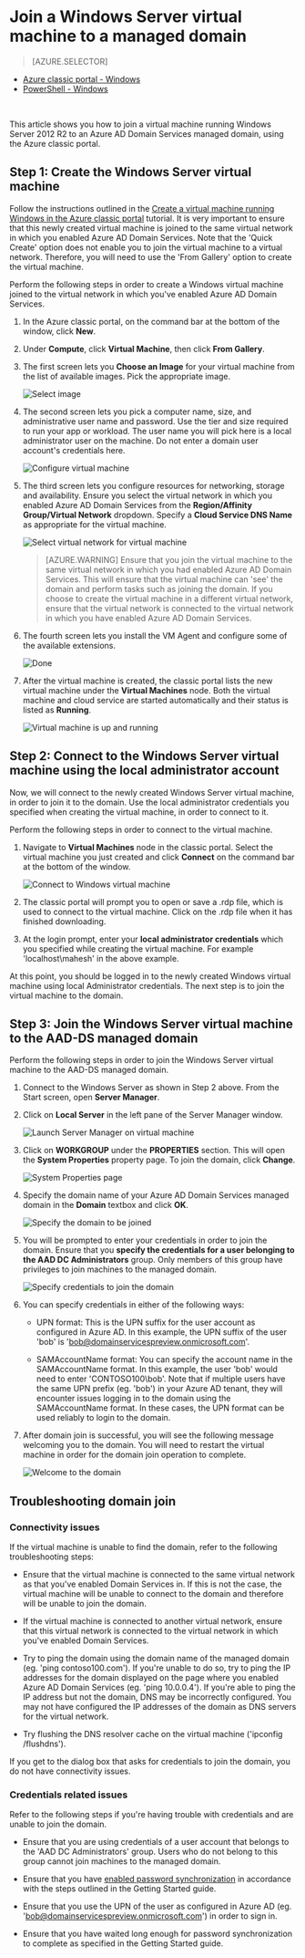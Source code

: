 <properties
	pageTitle="Azure Active Directory Domain Services preview: Administration Guide | Microsoft Azure"
	description="Join a Windows Server virtual machine to Azure AD Domain Services"
	services="active-directory-ds"
	documentationCenter=""
	authors="mahesh-unnikrishnan"
	manager="stevenpo"
	editor="curtand"/>

<tags
	ms.service="active-directory-ds"
	ms.workload="identity"
	ms.tgt_pltfrm="na"
	ms.devlang="na"
	ms.topic="article"
	ms.date="07/06/2016"
	ms.author="maheshu"/>

# Join a Windows Server virtual machine to a managed domain

> [AZURE.SELECTOR]
- [Azure classic portal - Windows](active-directory-ds-admin-guide-join-windows-vm.md)
- [PowerShell - Windows](active-directory-ds-admin-guide-join-windows-vm-classic-powershell.md)

<br>

This article shows you how to join a virtual machine running Windows Server 2012 R2 to an Azure AD Domain Services managed domain, using the Azure classic portal.


## Step 1: Create the Windows Server virtual machine
Follow the instructions outlined in the [Create a virtual machine running Windows in the Azure classic portal](../virtual-machines/virtual-machines-windows-classic-tutorial.md) tutorial. It is very important to ensure that this newly created virtual machine is joined to the same virtual network in which you enabled Azure AD Domain Services. Note that the 'Quick Create' option does not enable you to join the virtual machine to a virtual network. Therefore, you will need to use the 'From Gallery' option to create the virtual machine.

Perform the following steps in order to create a Windows virtual machine joined to the virtual network in which you've enabled Azure AD Domain Services.

1. In the Azure classic portal, on the command bar at the bottom of the window, click **New**.

2. Under **Compute**, click **Virtual Machine**, then click **From Gallery**.

3. The first screen lets you **Choose an Image** for your virtual machine from the list of available images. Pick the appropriate image.

    ![Select image](./media/active-directory-domain-services-admin-guide/create-windows-vm-select-image.png)

4. The second screen lets you pick a computer name, size, and administrative user name and password. Use the tier and size required to run your app or workload. The user name you will pick here is a local administrator user on the machine. Do not enter a domain user account's credentials here.

    ![Configure virtual machine](./media/active-directory-domain-services-admin-guide/create-windows-vm-config.png)

5. The third screen lets you configure resources for networking, storage and availability. Ensure you select the virtual network in which you enabled Azure AD Domain Services from the **Region/Affinity Group/Virtual Network** dropdown. Specify a **Cloud Service DNS Name** as appropriate for the virtual machine.

    ![Select virtual network for virtual machine](./media/active-directory-domain-services-admin-guide/create-windows-vm-select-vnet.png)

    > [AZURE.WARNING]
    Ensure that you join the virtual machine to the same virtual network in which you had enabled Azure AD Domain Services. This will ensure that the virtual machine can 'see' the domain and perform tasks such as joining the domain. If you choose to create the virtual machine in a different virtual network, ensure that the virtual network is connected to the virtual network in which you have enabled Azure AD Domain Services.

6. The fourth screen lets you install the VM Agent and configure some of the available extensions.

    ![Done](./media/active-directory-domain-services-admin-guide/create-windows-vm-done.png)

7. After the virtual machine is created, the classic portal lists the new virtual machine under the **Virtual Machines** node. Both the virtual machine and cloud service are started automatically and their status is listed as **Running**.

    ![Virtual machine is up and running](./media/active-directory-domain-services-admin-guide/create-windows-vm-running.png)


## Step 2: Connect to the Windows Server virtual machine using the local administrator account
Now, we will connect to the newly created Windows Server virtual machine, in order to join it to the domain. Use the local administrator credentials you specified when creating the virtual machine, in order to connect to it.

Perform the following steps in order to connect to the virtual machine.

1. Navigate to **Virtual Machines** node in the classic portal. Select the virtual machine you just created and click **Connect** on the command bar at the bottom of the window.

    ![Connect to Windows virtual machine](./media/active-directory-domain-services-admin-guide/connect-windows-vm.png)

2. The classic portal will prompt you to open or save a .rdp file, which is used to connect to the virtual machine. Click on the .rdp file when it has finished downloading.

3. At the login prompt, enter your **local administrator credentials** which you specified while creating the virtual machine. For example 'localhost\mahesh' in the above example.

At this point, you should be logged in to the newly created Windows virtual machine using local Administrator credentials. The next step is to join the virtual machine to the domain.


## Step 3: Join the Windows Server virtual machine to the AAD-DS managed domain
Perform the following steps in order to join the Windows Server virtual machine to the AAD-DS managed domain.

1. Connect to the Windows Server as shown in Step 2 above. From the Start screen, open **Server Manager**.

2. Click on **Local Server** in the left pane of the Server Manager window.

    ![Launch Server Manager on virtual machine](./media/active-directory-domain-services-admin-guide/join-domain-server-manager.png)

3. Click on **WORKGROUP** under the **PROPERTIES** section. This will open the **System Properties** property page. To join the domain, click **Change**.

    ![System Properties page](./media/active-directory-domain-services-admin-guide/join-domain-system-properties.png)

4. Specify the domain name of your Azure AD Domain Services managed domain in the **Domain** textbox and click **OK**.

    ![Specify the domain to be joined](./media/active-directory-domain-services-admin-guide/join-domain-system-properties-specify-domain.png)

5. You will be prompted to enter your credentials in order to join the domain. Ensure that you **specify the credentials for a user belonging to the AAD DC Administrators** group. Only members of this group have privileges to join machines to the managed domain.

    ![Specify credentials to join the domain](./media/active-directory-domain-services-admin-guide/join-domain-system-properties-specify-credentials.png)

6. You can specify credentials in either of the following ways:

    - UPN format: This is the UPN suffix for the user account as configured in Azure AD. In this example, the UPN suffix of the user 'bob' is 'bob@domainservicespreview.onmicrosoft.com'.

    - SAMAccountName format: You can specify the account name in the SAMAccountName format. In this example, the user 'bob' would need to enter 'CONTOSO100\bob'. Note that if multiple users have the same UPN prefix (eg. 'bob') in your Azure AD tenant, they will encounter issues logging in to the domain using the SAMAccountName format. In these cases, the UPN format can be used reliably to login to the domain.

7. After domain join is successful, you will see the following message welcoming you to the domain. You will need to restart the virtual machine in order for the domain join operation to complete.

    ![Welcome to the domain](./media/active-directory-domain-services-admin-guide/join-domain-done.png)


## Troubleshooting domain join
### Connectivity issues
If the virtual machine is unable to find the domain, refer to the following troubleshooting steps:

- Ensure that the virtual machine is connected to the same virtual network as that you've enabled Domain Services in. If this is not the case, the virtual machine will be unable to connect to the domain and therefore will be unable to join the domain.

- If the virtual machine is connected to another virtual network, ensure that this virtual network is connected to the virtual network in which you've enabled Domain Services.

- Try to ping the domain using the domain name of the managed domain (eg. 'ping contoso100.com'). If you're unable to do so, try to ping the IP addresses for the domain displayed on the page where you enabled Azure AD Domain Services (eg. 'ping 10.0.0.4'). If you're able to ping the IP address but not the domain, DNS may be incorrectly configured. You may not have configured the IP addresses of the domain as DNS servers for the virtual network.

- Try flushing the DNS resolver cache on the virtual machine ('ipconfig /flushdns').

If you get to the dialog box that asks for credentials to join the domain, you do not have connectivity issues.


### Credentials related issues
Refer to the following steps if you're having trouble with credentials and are unable to join the domain.

- Ensure that you are using credentials of a user account that belongs to the 'AAD DC Administrators' group. Users who do not belong to this group cannot join machines to the managed domain.

- Ensure that you have [enabled password synchronization](active-directory-ds-getting-started-password-sync.md) in accordance with the steps outlined in the Getting Started guide.

- Ensure that you use the UPN of the user as configured in Azure AD (eg. 'bob@domainservicespreview.onmicrosoft.com') in order to sign in.

- Ensure that you have waited long enough for password synchronization to complete as specified in the Getting Started guide.
